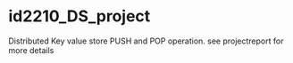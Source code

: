 # id2210_DS_project

Distributed Key value store
PUSH and POP operation. 
see projectreport for more details
